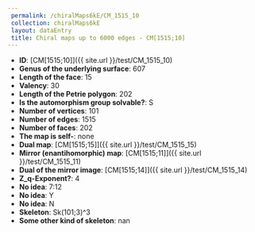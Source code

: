 ```yaml
--- 
 permalink: /chiralMaps6kE/CM_1515_10 
 collection: chiralMaps6kE
 layout: dataEntry
 title: Chiral maps up to 6000 edges - CM[1515;10]
---
```


- **ID**: [CM[1515;10]]({{ site.url }}/test/CM_1515_10)
- **Genus of the underlying surface**: 607
- **Length of the face**: 15
- **Valency**: 30
- **Length of the Petrie polygon**: 202
- **Is the automorphism group solvable?**: S
- **Number of vertices**: 101
- **Number of edges**: 1515
- **Number of faces**: 202
- **The map is self-**: none
- **Dual map**: [CM[1515;15]]({{ site.url }}/test/CM_1515_15)
- **Mirror (enantihomorphic) map**: [CM[1515;11]]({{ site.url }}/test/CM_1515_11)
- **Dual of the mirror image**: [CM[1515;14]]({{ site.url }}/test/CM_1515_14)
- **Z_q-Exponent?**: 4
- **No idea**:  7:12
- **No idea**: Y
- **No idea**: N
- **Skeleton**: Sk(101;3)^3
- **Some other kind of skeleton**: nan
